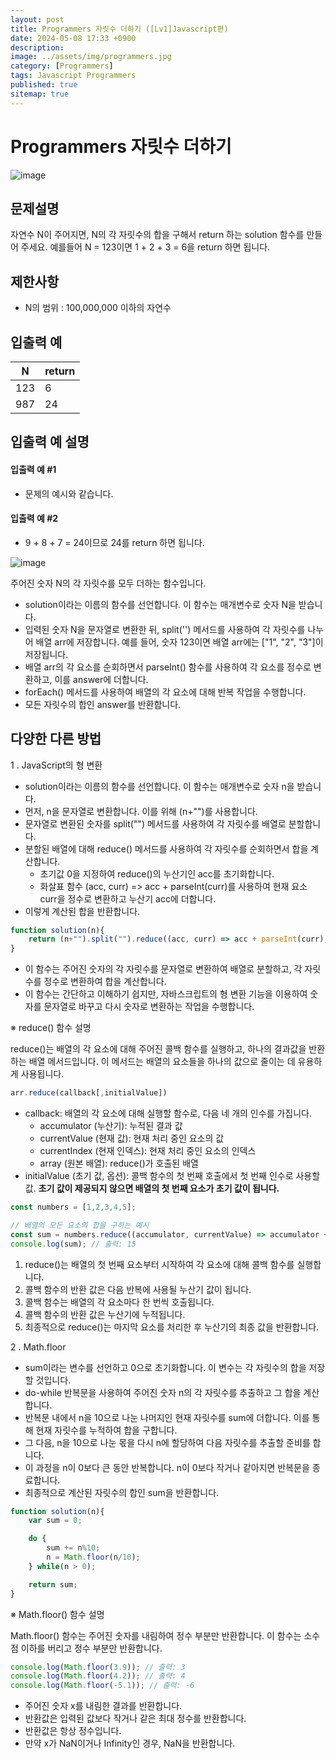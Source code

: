 ```yaml
---
layout: post
title: Programmers 자릿수 더하기 ([Lv1]Javascript편)
date: 2024-05-08 17:33 +0900
description: 
image: ../assets/img/programmers.jpg
category: [Programmers]
tags: Javascript Programmers
published: true
sitemap: true
---
```


# Programmers 자릿수 더하기

![image](https://github.com/gnlgk/gnlgk.github.io/assets/161431748/60578a9d-47b2-4b30-8f4e-318d2c30d415)

## 문제설명

자연수 N이 주어지면, N의 각 자릿수의 합을 구해서 return 하는 solution 함수를 만들어 주세요.
예를들어 N = 123이면 1 + 2 + 3 = 6을 return 하면 됩니다.

## 제한사항

* N의 범위 : 100,000,000 이하의 자연수

## 입출력 예

|N|return|
|---|---|
|123|6|
|987|24|

## 입출력 예 설명

#### 입출력 예 #1

* 문제의 예시와 같습니다.

#### 입출력 예 #2

* 9 + 8 + 7 = 24이므로 24를 return 하면 됩니다.

![image](https://github.com/gnlgk/gnlgk.github.io/assets/161431748/bd8657c3-1061-48b4-aa88-ca1c49d3006b)

주어진 숫자 N의 각 자릿수를 모두 더하는 함수입니다.

* solution이라는 이름의 함수를 선언합니다. 이 함수는 매개변수로 숫자 N을 받습니다.
* 입력된 숫자 N을 문자열로 변환한 뒤, split('') 메서드를 사용하여 각 자릿수를 나누어 배열 arr에 저장합니다. 예를 들어, 숫자 123이면 배열 arr에는 ["1", "2", "3"]이 저장됩니다.
* 배열 arr의 각 요소를 순회하면서 parseInt() 함수를 사용하여 각 요소를 정수로 변환하고, 이를 answer에 더합니다.
* forEach() 메서드를 사용하여 배열의 각 요소에 대해 반복 작업을 수행합니다.
* 모든 자릿수의 합인 answer를 반환합니다.

## 다양한 다른 방법

1 . JavaScript의 형 변환

* solution이라는 이름의 함수를 선언합니다. 이 함수는 매개변수로 숫자 n을 받습니다.
* 먼저, n을 문자열로 변환합니다. 이를 위해 (n+"")를 사용합니다.
* 문자열로 변환된 숫자를 split("") 메서드를 사용하여 각 자릿수를 배열로 분할합니다.
* 분할된 배열에 대해 reduce() 메서드를 사용하여 각 자릿수를 순회하면서 합을 계산합니다.
  - 초기값 0을 지정하여 reduce()의 누산기인 acc를 초기화합니다.
  - 화살표 함수 (acc, curr) => acc + parseInt(curr)를 사용하여 현재 요소 curr을 정수로 변환하고 누산기 acc에 더합니다.
* 이렇게 계산된 합을 반환합니다.

````javascript
function solution(n){
    return (n+"").split("").reduce((acc, curr) => acc + parseInt(curr), 0)
}
````

* 이 함수는 주어진 숫자의 각 자릿수를 문자열로 변환하여 배열로 분할하고, 각 자릿수를 정수로 변환하여 합을 계산합니다.
* 이 함수는 간단하고 이해하기 쉽지만, 자바스크립트의 형 변환 기능을 이용하여 숫자를 문자열로 바꾸고 다시 숫자로 변환하는 작업을 수행합니다.

※ reduce() 함수 설명

reduce()는 배열의 각 요소에 대해 주어진 콜백 함수를 실행하고, 하나의 결과값을 반환하는 배열 메서드입니다. 이 메서드는 배열의 요소들을 하나의 값으로 줄이는 데 유용하게 사용됩니다.

````javascript
arr.reduce(callback[,initialValue])
````

* callback: 배열의 각 요소에 대해 실행할 함수로, 다음 네 개의 인수를 가집니다.
  - accumulator (누산기): 누적된 결과 값
  - currentValue (현재 값): 현재 처리 중인 요소의 값
  - currentIndex (현재 인덱스): 현재 처리 중인 요소의 인덱스
  - array (원본 배열): reduce()가 호출된 배열
* initialValue (초기 값, 옵션): 콜백 함수의 첫 번째 호출에서 첫 번째 인수로 사용할 값. **초기 값이 제공되지 않으면 배열의 첫 번째 요소가 초기 값이 됩니다.**

````javascript
const numbers = [1,2,3,4,5];

// 배열의 모든 요소의 합을 구하는 예시
const sum = numbers.reduce((accumulator, currentValue) => accumulator + currentValue, 0);
console.log(sum); // 출력: 15
````

1. reduce()는 배열의 첫 번째 요소부터 시작하여 각 요소에 대해 콜백 함수를 실행합니다.
2. 콜백 함수의 반환 값은 다음 반복에 사용될 누산기 값이 됩니다.
3. 콜백 함수는 배열의 각 요소마다 한 번씩 호출됩니다.
4. 콜백 함수의 반환 값은 누산기에 누적됩니다.
5. 최종적으로 reduce()는 마지막 요소를 처리한 후 누산기의 최종 값을 반환합니다.

2 . Math.floor

* sum이라는 변수를 선언하고 0으로 초기화합니다. 이 변수는 각 자릿수의 합을 저장할 것입니다.
* do-while 반복문을 사용하여 주어진 숫자 n의 각 자릿수를 추출하고 그 합을 계산합니다.
* 반복문 내에서 n을 10으로 나눈 나머지인 현재 자릿수를 sum에 더합니다. 이를 통해 현재 자릿수를 누적하여 합을 구합니다.
* 그 다음, n을 10으로 나눈 몫을 다시 n에 할당하여 다음 자릿수를 추출할 준비를 합니다.
* 이 과정을 n이 0보다 큰 동안 반복합니다. n이 0보다 작거나 같아지면 반복문을 종료합니다.
* 최종적으로 계산된 자릿수의 합인 sum을 반환합니다.

````javascript
function solution(n){
    var sum = 0;

    do {
        sum += n%10;
        n = Math.floor(n/10);
    } while(n > 0);

    return sum;
}
````

※ Math.floor() 함수 설명

Math.floor() 함수는 주어진 숫자를 내림하여 정수 부분만 반환합니다. 이 함수는 소수점 이하를 버리고 정수 부분만 반환합니다.

````javascript
console.log(Math.floor(3.9)); // 출력: 3
console.log(Math.floor(4.2)); // 출력: 4
console.log(Math.floor(-5.1)); // 출력: -6
````

* 주어진 숫자 x를 내림한 결과를 반환합니다.
* 반환값은 입력된 값보다 작거나 같은 최대 정수를 반환합니다.
* 반환값은 항상 정수입니다.
* 만약 x가 NaN이거나 Infinity인 경우, NaN을 반환합니다.